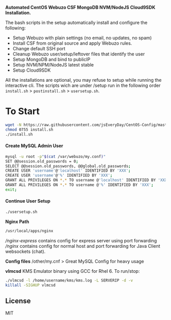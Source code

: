 **Automated CentOS Webuzo CSF MongoDB NVM/NodeJS Cloud9SDK Installation.**

The bash scripts in the setup automatically install and configure the following:

  - Setup Webuzo with plain settings (no email, no updates, no spam)
  - Install CSF from original source and apply Webuzo rules.
  - Change default SSH port
  - Cleanup Webuzo user/setup/leftover files that identify the user
  - Setup MongoDB and bind to publicIP
  - Setup NVM/NPM/NodeJS latest stable
  - Setup Cloud9SDK

All the installations are optional, you may refuse to setup while running the interactive cli. The scripts wich are under /setup run in the following order `install.sh` > `postinstall.sh` > `usersetup.sh`.

# To Start
```sh
wget -N https://raw.githubusercontent.com/jsEveryDay/CentOS-Config/master/setup/install.sh
chmod 0755 install.sh
./install.sh
```

#### <i class="icon-cog"></i>Create MySQL Admin User
```sh
mysql -u root -p"$(cat /var/webuzo/my.conf)"
SET @@session.old_passwords = 0;
SELECT @@session.old_passwords, @@global.old_passwords;
CREATE USER 'username'@'localhost' IDENTIFIED BY 'XXX';
CREATE USER 'username'@'%' IDENTIFIED BY 'XXX';
GRANT ALL PRIVILEGES ON *.* TO username @'localhost' IDENTIFIED BY 'XXX';
GRANT ALL PRIVILEGES ON *.* TO username @'%' IDENTIFIED BY 'XXX';
exit;
```

#### <i class="icon-refresh"></i>Continue User Setup
```sh
./usersetup.sh
```
 **Nginx Path**
```sh
/usr/local/apps/nginx
```
*/nginx-express* contains config for express server using port forwarding
*/nginx* contains config for normal host and port forwarding for Java Client websockets (chat).

**Config files**
/other/my.cnf > Great MySQL Config for heavy usage

**vlmcsd**
KMS Emulator binary using GCC for Rhel 6. To run/stop:
```sh
./vlmcsd -l /home/username/kms/kms.log -L SERVERIP -d -v
killall -SIGHUP vlmcsd
```

License
----

MIT
